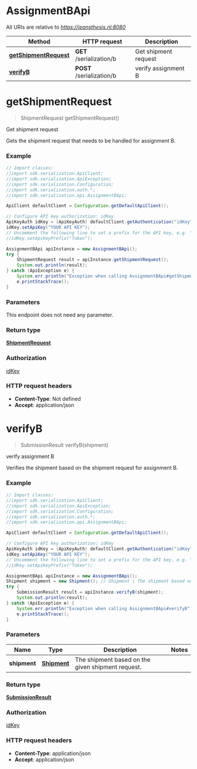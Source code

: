 # AssignmentBApi

All URIs are relative to *https://jeansthesis.nl:8080*

Method | HTTP request | Description
------------- | ------------- | -------------
[**getShipmentRequest**](AssignmentBApi.md#getShipmentRequest) | **GET** /serialization/b | Get shipment request
[**verifyB**](AssignmentBApi.md#verifyB) | **POST** /serialization/b | verify assignment B


<a name="getShipmentRequest"></a>
# **getShipmentRequest**
> ShipmentRequest getShipmentRequest()

Get shipment request

Gets the shipment request that needs to be handled for assignment B.

### Example
```java
// Import classes:
//import sdk.serialization.ApiClient;
//import sdk.serialization.ApiException;
//import sdk.serialization.Configuration;
//import sdk.serialization.auth.*;
//import sdk.serialization.api.AssignmentBApi;

ApiClient defaultClient = Configuration.getDefaultApiClient();

// Configure API key authorization: idKey
ApiKeyAuth idKey = (ApiKeyAuth) defaultClient.getAuthentication("idKey");
idKey.setApiKey("YOUR API KEY");
// Uncomment the following line to set a prefix for the API key, e.g. "Token" (defaults to null)
//idKey.setApiKeyPrefix("Token");

AssignmentBApi apiInstance = new AssignmentBApi();
try {
    ShipmentRequest result = apiInstance.getShipmentRequest();
    System.out.println(result);
} catch (ApiException e) {
    System.err.println("Exception when calling AssignmentBApi#getShipmentRequest");
    e.printStackTrace();
}
```

### Parameters
This endpoint does not need any parameter.

### Return type

[**ShipmentRequest**](ShipmentRequest.md)

### Authorization

[idKey](../README.md#idKey)

### HTTP request headers

 - **Content-Type**: Not defined
 - **Accept**: application/json

<a name="verifyB"></a>
# **verifyB**
> SubmissionResult verifyB(shipment)

verify assignment B

Verifies the shipment based on the shipment request for assignment B.

### Example
```java
// Import classes:
//import sdk.serialization.ApiClient;
//import sdk.serialization.ApiException;
//import sdk.serialization.Configuration;
//import sdk.serialization.auth.*;
//import sdk.serialization.api.AssignmentBApi;

ApiClient defaultClient = Configuration.getDefaultApiClient();

// Configure API key authorization: idKey
ApiKeyAuth idKey = (ApiKeyAuth) defaultClient.getAuthentication("idKey");
idKey.setApiKey("YOUR API KEY");
// Uncomment the following line to set a prefix for the API key, e.g. "Token" (defaults to null)
//idKey.setApiKeyPrefix("Token");

AssignmentBApi apiInstance = new AssignmentBApi();
Shipment shipment = new Shipment(); // Shipment | The shipment based on the given shipment request.
try {
    SubmissionResult result = apiInstance.verifyB(shipment);
    System.out.println(result);
} catch (ApiException e) {
    System.err.println("Exception when calling AssignmentBApi#verifyB");
    e.printStackTrace();
}
```

### Parameters

Name | Type | Description  | Notes
------------- | ------------- | ------------- | -------------
 **shipment** | [**Shipment**](Shipment.md)| The shipment based on the given shipment request. |

### Return type

[**SubmissionResult**](SubmissionResult.md)

### Authorization

[idKey](../README.md#idKey)

### HTTP request headers

 - **Content-Type**: application/json
 - **Accept**: application/json

